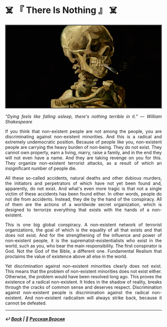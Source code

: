 # ☠️ 『 There Is Nothing 』 ☠️

![Reality Control](https://raw.githubusercontent.com/Rozephyros/rozephyros.github.io/master/%E3%80%8E%20There%20Is%20Nothing%20%E3%80%8F.png)

<p align="justify"><i>“Dying feels like falling asleep, there's nothing terrible in it.” — William Shakespeare</i></p>

<p align="justify">If you think that non-existent people are not among the people, you are discriminating against non-existent minorities. And this is a radical and extremely undemocratic position. Because of people like you, non-existent people are carrying the heavy burden of non-being. They do not exist. They cannot own property, earn a living, marry, raise a family, and in the end they will not even have a name. And they are taking revenge on you for this. They organize non-existent terrorist attacks, as a result of which an insignificant number of people die.</p>

<p align="justify">All these so-called accidents, natural deaths and other dubious murders, the initiators and perpetrators of which have not yet been found and, apparently, do not exist. And what's even more tragic is that not a single victim of these accidents has been found either. In other words, people do not die from accidents. Instead, they die by the hand of the conspiracy. All of them are the actions of a worldwide secret organization, which is designed to terrorize everything that exists with the hands of a non-existent.
</p>

<p align="justify">This is one big global conspiracy. A non-existent network of terrorist organizations, the goal of which is the equality of all that exists and that does not exist. And for the strengthening of the influence and power of non-existent people, it is the suprematist-existentialists who exist in the world, such as you, who bear the main responsibility. The first conspirator is God. Not the God of the Bible, a different one. Fundamental Realism that proclaims the value of existence above all else in the world.</p>

<p align="justify">Yet discrimination against non-existent minorities clearly does not exist. This means that the problem of non-existent minorities does not exist either. Otherwise, the problem would have been resolved long ago. This proves the existence of a radical non-existent. It hides in the shadow of reality, breaks through the cracks of common sense and deserves respect. Discrimination against non-existent people is discrimination against the radical non-existent. And non-existent radicalism will always strike back, because it cannot be defeated.</p>

***

##### ↩️ [Back](index.md) | 🌻 [Русская Версия](there_is_nothing-2.md) 
